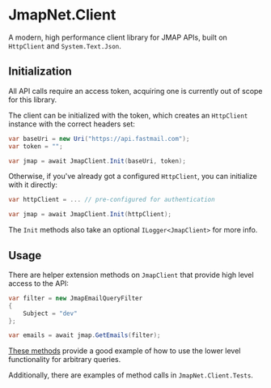 ﻿# JmapNet.Client

A modern, high performance client library for JMAP APIs, built on `HttpClient` and `System.Text.Json`.

## Initialization

All API calls require an access token, acquiring one is currently out of scope for this library.

The client can be initialized with the token, which creates an `HttpClient` instance with the correct headers set:

``` csharp
var baseUri = new Uri("https://api.fastmail.com");
var token = "";

var jmap = await JmapClient.Init(baseUri, token);
```

Otherwise, if you've already got a configured `HttpClient`, you can initialize with it directly:

``` csharp
var httpClient = ... // pre-configured for authentication

var jmap = await JmapClient.Init(httpClient);
```

The `Init` methods also take an optional `ILogger<JmapClient>` for more info.

## Usage

There are helper extension methods on `JmapClient` that provide high level access to the API:

```csharp
var filter = new JmapEmailQueryFilter
{
    Subject = "dev"
};

var emails = await jmap.GetEmails(filter);
```

[These methods](https://github.com/tirth/JmapNet/blob/master/JmapNet.Client/JmapClientExtensions.cs) provide a good example of how to use the lower level functionality for arbitrary queries.

Additionally, there are examples of method calls in `JmapNet.Client.Tests`.

